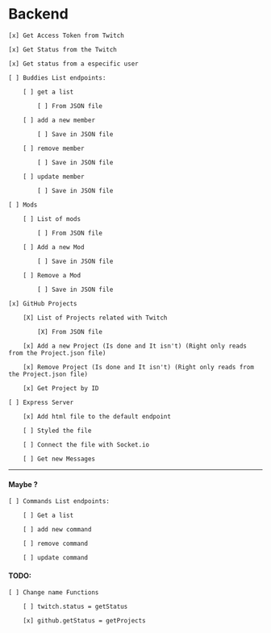 # Backend

    [x] Get Access Token from Twitch

    [x] Get Status from the Twitch 

    [x] Get status from a especific user

    [ ] Buddies List endpoints:

        [ ] get a list

            [ ] From JSON file

        [ ] add a new member 

            [ ] Save in JSON file 

        [ ] remove member

            [ ] Save in JSON file 

        [ ] update member

            [ ] Save in JSON file 

    [ ] Mods

        [ ] List of mods

            [ ] From JSON file 

        [ ] Add a new Mod

            [ ] Save in JSON file 

        [ ] Remove a Mod

            [ ] Save in JSON file

    [x] GitHub Projects

        [X] List of Projects related with Twitch

            [X] From JSON file 

        [x] Add a new Project (Is done and It isn't) (Right only reads from the Project.json file)  
        
        [x] Remove Project (Is done and It isn't) (Right only reads from the Project.json file)  

        [x] Get Project by ID

    [ ] Express Server

        [x] Add html file to the default endpoint

        [ ] Styled the file

        [ ] Connect the file with Socket.io

        [ ] Get new Messages

---

#### Maybe ?

    [ ] Commands List endpoints:

        [ ] Get a list

        [ ] add new command

        [ ] remove command

        [ ] update command

#### TODO:

    [ ] Change name Functions

        [ ] twitch.status = getStatus

        [x] github.getStatus = getProjects
